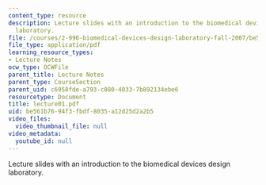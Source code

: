 ```yaml
---
content_type: resource
description: Lecture slides with an introduction to the biomedical devices design
  laboratory.
file: /courses/2-996-biomedical-devices-design-laboratory-fall-2007/be561b7694f3fbdf8035a12d25d2a2b5_lecture01.pdf
file_type: application/pdf
learning_resource_types:
- Lecture Notes
ocw_type: OCWFile
parent_title: Lecture Notes
parent_type: CourseSection
parent_uid: c6958fde-a793-c080-4033-7b892134ebe6
resourcetype: Document
title: lecture01.pdf
uid: be561b76-94f3-fbdf-8035-a12d25d2a2b5
video_files:
  video_thumbnail_file: null
video_metadata:
  youtube_id: null
---
```

Lecture slides with an introduction to the biomedical devices design laboratory.

